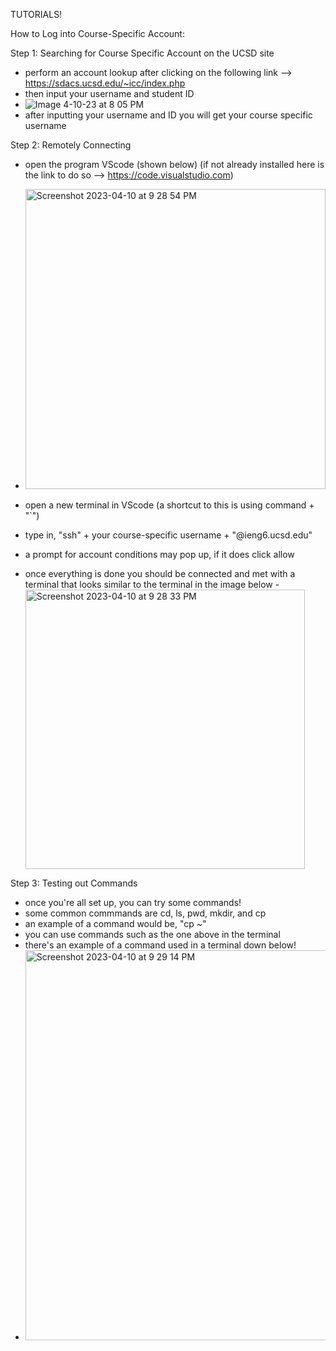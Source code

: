 TUTORIALS!

How to Log into Course-Specific Account:

Step 1: Searching for Course Specific Account on the UCSD site
- perform an account lookup after clicking on the following link --> https://sdacs.ucsd.edu/~icc/index.php
- then input your username and student ID
- ![Image 4-10-23 at 8 05 PM](https://user-images.githubusercontent.com/130015533/231056734-493a5136-8c5a-4905-af7f-3e8cc41a61b5.jpg)
- after inputting your username and ID you will get your course specific username

Step 2: Remotely Connecting 
- open the program VScode (shown below) (if not already installed here is the link to do so --> https://code.visualstudio.com)
- <img width="480" alt="Screenshot 2023-04-10 at 9 28 54 PM" src="https://user-images.githubusercontent.com/130015533/231056903-bf9854f3-d946-4014-bd00-d500e96e6994.png">

- open a new terminal in VScode (a shortcut to this is using command + "`")
- type in, "ssh" + your course-specific username + "@ieng6.ucsd.edu"
- a prompt for account conditions may pop up, if it does click allow
- once everything is done you should be connected and met with a terminal that looks similar to the terminal in the image below 
-<img width="447" alt="Screenshot 2023-04-10 at 9 28 33 PM" src="https://user-images.githubusercontent.com/130015533/231056796-025736fa-41d6-4504-af3d-3cd6d941cd82.png">


Step 3: Testing out Commands
- once you're all set up, you can try some commands!
- some common commmands are cd, ls, pwd, mkdir, and cp
- an example of a command would be, "cp ~"
- you can use commands such as the one above in the terminal 
- there's an example of a command used in a terminal down below!
- <img width="624" alt="Screenshot 2023-04-10 at 9 29 14 PM" src="https://user-images.githubusercontent.com/130015533/231056818-fb5a0e44-f9c0-41d5-b3d8-e85e9b34c779.png">

